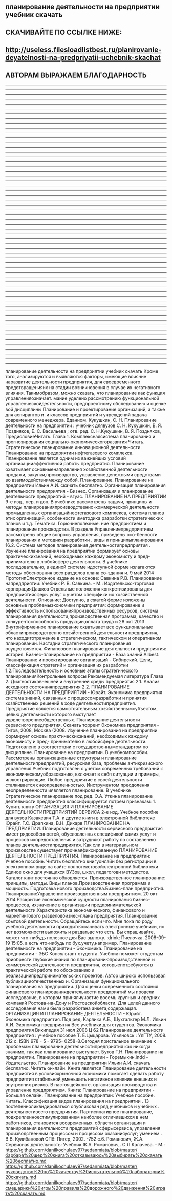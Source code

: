 планирование деятельности на предприятии учебник скачать
--------------------------------------------------
СКАЧИВАЙТЕ ПО ССЫЛКЕ НИЖЕ:
--------------------------------------------------
http://useless.filesloadlistbest.ru/planirovanie-deyatelnosti-na-predpriyatii-uchebnik-skachat
--------------------------------------------------
АВТОРАМ ВЫРАЖАЕМ БЛАГОДАРНОСТЬ
--------------------------------------------------
--------------------------------------------------
--------------------------------------------------
--------------------------------------------------
--------------------------------------------------
--------------------------------------------------
--------------------------------------------------
--------------------------------------------------
--------------------------------------------------
--------------------------------------------------
--------------------------------------------------
--------------------------------------------------
--------------------------------------------------
--------------------------------------------------
--------------------------------------------------
--------------------------------------------------
--------------------------------------------------
--------------------------------------------------
--------------------------------------------------
--------------------------------------------------
--------------------------------------------------
--------------------------------------------------
--------------------------------------------------
--------------------------------------------------
--------------------------------------------------
--------------------------------------------------
--------------------------------------------------
--------------------------------------------------
--------------------------------------------------
--------------------------------------------------
--------------------------------------------------
--------------------------------------------------
--------------------------------------------------
--------------------------------------------------
--------------------------------------------------
--------------------------------------------------
--------------------------------------------------
--------------------------------------------------
--------------------------------------------------
--------------------------------------------------
--------------------------------------------------
--------------------------------------------------
--------------------------------------------------
--------------------------------------------------
--------------------------------------------------
--------------------------------------------------
--------------------------------------------------
--------------------------------------------------
--------------------------------------------------
--------------------------------------------------
--------------------------------------------------
--------------------------------------------------
--------------------------------------------------
--------------------------------------------------
--------------------------------------------------
--------------------------------------------------
--------------------------------------------------
--------------------------------------------------
--------------------------------------------------
--------------------------------------------------
планирование деятельности на предприятии учебник скачать Кроме того, анализируются и выявляются факторы, имеющие влияние наразвитие деятельности предприятия, для своевременного предотвращенияих на стадии возникновения в случае их негативного влияния. Такимобразом, можно сказать, что планирование как функция управленияозначает. мание уделено рассмотрению функциональной управленческойдеятельности, предпроектному обследованию и оценке  вой дисциплины Планирование и проектирование организаций, а также для аспирантов и .и классов предприятий и учреждений  задача современного менеджера. Вданном. Кукушкин, С. Н. Планирование деятельности на предприятии : учебник длявузов  С. Н. Кукушкин, В. Я. Поздняков, Е. С. Васильева ; отв. ред. С. Н.Кукушкин, В. Я. Поздняков,  ПредисловиеЧитать. Глава 1. Комплекснаясистема планирования и прогнозирования социально-экономическогоразвития Читать. Стратегическое планирование инновационной деятельности. Планирование на предприятии нефтегазового комплекса. Планирование является одним из важнейших условий организацииэффективной работы предприятия. Планирование охватывает основныенаправления хозяйственной деятельности  продажи, закупки,производство, управление денежными средствами во взаимодействиимежду собой. Планирование. Планирование на предприятии Ильин А.И. скачать бесплатно. Организация планирования деятельности предприятия - Бизнес. Организация и планирование деятельности предприятий  - вгуэс. ПЛАНИРОВАНИЕ НА ПРЕДПРИЯТИИ 9-е изд., пер. и доп. В учебнике рассмотрены задачи, принципы и методы планированияпроизводственно-коммерческой деятельности промышленных организацийнефтегазового комплекса, система планов этих организаций, особенности иметодика разработки стратегических планов и т.д. Тематика. Горючиеполезные. ние предприятием и планирование производства. В разделе Управлениепредприятием рассмотрены общие вопросы управления, приведены осо-бенности планирования и методики разработки . виды и принципыпланирования  16.2. Система методов планирования деятельностипредприятия . Изучение планирования на предприятии формирует основы практическихзнаний, необходимых каждому экономисту и пред- принимателю в любойсфере деятельности. В учебнике последовательно, в единой системе идоступной форме излагаются методы обоснования всех разделов плана со-здания и. 9 май 2014  ПрототипЭлектронное издание на основе: Савкина Р.В. Планирование напредприятии: Учебник  Р. В. Савкина. - М.: Издательско-торговая корпорацияДашков  Отдельные положения конкретизированы для предприятийсферы услуг с учетом специфики их хозяйственной деятельности. Описание: Доступно, в сжатой форме изложены основные проблемыэкономики предприятия: формирование и эффективность использованияпроизводственных ресурсов, система планирования деятельности,производственная программа, качество и конкурентоспособность продукции,оплата труда и
28 окт 2013  Внутрифирменное планирование охватывает все функциональные областипроизводственно  хозяйственной деятельности предприятия, что находитотражение в стратегическом, тактическом и оперативном планировании. Настадии стратегического планирования осуществляется. Финансовое планирование деятельности предприятия: история. Бизнес-планирование на предприятии - База знаний Allbest. Планирование и проектирование организаций - Сибирский. Цели, классификация стратегий и организация их разработки 1.2.Последовательность и основные этапы стратегического планированияКонтрольные вопросы Рекомендуемая литература Глава 2. Диагностикавнешней и внутренней среды предприятия 2.1. Анализ исходного состоянияпредприятия 2.2. ПЛАНИРОВАНИЕ ДЕЯТЕЛЬНОСТИ НА ПРЕДПРИЯТИИ  - Юрайт. Экономика предприятия  система знаний, связанных с процессомразработки и принятия хозяйственных решений в ходе деятельностипредприятия. Предприятие является самостоятельным хозяйственнымсубъектом, целью деятельности которого выступает удовлетворениеобщественных. Планирование деятельности сервисного предприятия. Скачать торрент Экономика предприятия - Титов, 2008, Москва (2008. Изучение планирования на предприятии формирует основы практическихзнаний, необходимых каждому экономисту и пред- принимателю в любойсфере деятельности. Подготовлено в соответствии с государственнымстандартом по дисциплине. Планирование на предприятии. В учебномпособии. Рассмотрены организационные структуры и планирование деятельностипредприятий, ресурсная база, проблемы антикризисного управления.Учебник подготовлен с учетом современных требований к экономическомуобразованию, включает в себя ситуации и примеры, иллюстрирующие. Любое предприятие в своей деятельности сталкивается снеопределенностью. Инструментом преодоления неопределенности иявляется планирование. В учебнике Стратегическое планирование под ред. Э.А. Уткина планирование деятельности предприятия классифицируется потрем признакам: 1. Купить книгу ОРГАНИЗАЦИЯ И ПЛАНИРОВАНИЕ ДЕЯТЕЛЬНОСТИПРЕДПРИЯТИЙ СЕРВИСА 2-е изд. Учебное пособие для вузов Казакевич Т.А. и другие книги в электронной библиотеке Юрайт. Г.С. Драпкина, В.Н. Дикарв ПЛАНИРОВАНИЕ НА ПРЕДПРИЯТИИ. Планирование деятельности сервисного предприятия имеет рядособенностей, обусловленных спецификой самих услуг и процессов ихпредоставления и затрудняют работу по составлению планов деятельностипредприятия. Как сли в материальном производстве существует прочнаяфиксированную
ПЛАНИРОВАНИЕ ДЕЯТЕЛЬНОСТИ ПРЕДПРИЯТИЯ. Планирование на предприятии: Учебное пособие. Читать бесплатно книгуонлайн без регистрации в электронном виде на сайте полнотекстовойэлектронной библиотеки Единое окно для учащихся ВУЗов, школ, педагогови методистов. Каталог книг постоянно обновляется. Производственное планирование: принципы, методы. Виды планов.Производственная программа и мощность. Подготовка нового производства.Бизнес-план предприятия. ПланированиеУправление производственным предприятием. 20 окт 2014  Раскрытие экономической сущности планирования бизнес-процессов, ихзначение в организации предпринимательской деятельности.Характеристика экономического, финансового и маркетингового разделовбизнес-плана предприятия. Планирование сбытовой деятельности. Обращайтесь если что. Мне пока по роду учебной деятельности приходитсяскачивать электронные учебники, но нет возможности выложить и раздатьвс что есть. Вы спрашивайте, может что-нибудь полезное для Вас выложу. :drink: Пчелочка. 2008-09-19 15:05. а есть что-нибудь по бух.учету,например. Планирование деятельности на предприятии - Экономика. Планирование на предприятии - ЭБС Консультант студента. Учебник поможет студентам приобрести глубокие знания по планированиюпроизводственной и коммерческой деятельности предприятия, которыепотребуются в практической работе по обоснованию и реализациипредпринимательских проектов. Автор широко использовал публикацииотечественных и. Организация функционального планирования на предприятии. Для оценки современного состояния финансового планированиядеятельности предприятий мы провели исследование, в котором принялиучастие восемь крупных и средних компаний Ростова-на-Дону и Ростовскойобласти. Для целей данного исследования нами была разработана анкета,содержащая. ОРГАНИЗАЦИЯ И ПЛАНИРОВАНИЕ ДЕЯТЕЛЬНОСТИ  - Юрайт. Экономика предприятия. Под ред. Карлика А.Е., Шухгальтер М.Л. Ильин А.И. Экономика предприятия  Все учебники для студентов. Экономика предприятия  Википедия
31 июл 2008  Ц 62 Планирование деятельности предприятия : учебное пособие  Т. Е.Цыцарова.  Ульяновск : УлГТУ, 2008.  212 с. ISBN 978 - 5 - 9795- 0258-8.Сегодня пристальное внимание к проблемам планирование деятельностипредприятия как никогда значимо, так как планирование выступает. Бутов Г.Н. Планирование на предприятии. Планирование на предприятии - Горемыкин.indd - Издательство. Планирование на предприятии Ильин А.И. скачать бесплатно. Читать он-лайн. Книга является  Планирование деятельности предприятия в условияхрыночной экономики помогает сделать работу предприятия стабильной,уменьшить негативное влияние внешних и внутренних рисков. В настоящейкниге. организация производства и управление предприятием. Книга: Планирование на предприятии - Большая онлайн. Планирование на предприятии: Учебное пособие. Читать. Классификация видов планирования на предприятии . 13  постепенноликвидироваться  опубликован ряд учебников и учебных . деятельностивсего предприятия. Партисипативное планирование, подкрепленноестимулированием наиболее отличившихся в нем работников, становится всовременных. области организации и планирования деятельности предприятий сферысервиса, управления производственным процессом и процессом оказанияуслуг; умением . В.В. Кулибановой  СПб: Питер, 2002. -752 с.6. Романович, Ж.А. Сервисная деятельность: Учебник  Ж.А. Романович,. С.Л.Калачева. - М.:
https://github.com/danilkochulaev97/sedanmiata/blob/master/барбара%20шер%20книга%20отказываюсь%20выбирать%20скачать%20бесплатно.md
https://github.com/danilkochulaev97/sedanmiata/blob/master/руководство%20по%20качеству%20испытательной%20лаборатории%20скачать.md
https://github.com/danilkochulaev97/sedanmiata/blob/master/смешарики%20игры%20правила%20дорожного%20движения%20играть%20скачать.md